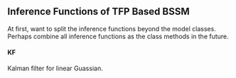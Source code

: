 ## Inference Functions of TFP Based BSSM


At first, want to split the inference functions beyond the model classes. Perhaps combine all inference functions as the class methods in the future.

#### KF
Kalman filter for linear Guassian.